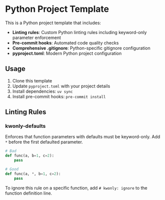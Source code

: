 # Python Project Template

This is a Python project template that includes:

- **Linting rules**: Custom Python linting rules including keyword-only parameter enforcement
- **Pre-commit hooks**: Automated code quality checks
- **Comprehensive .gitignore**: Python-specific gitignore configuration
- **pyproject.toml**: Modern Python project configuration

## Usage

1. Clone this template
2. Update `pyproject.toml` with your project details
3. Install dependencies: `uv sync`
4. Install pre-commit hooks: `pre-commit install`

## Linting Rules

### kwonly-defaults

Enforces that function parameters with defaults must be keyword-only. Add `*` before the first defaulted parameter.

```python
# Bad
def func(a, b=1, c=2):
    pass

# Good  
def func(a, *, b=1, c=2):
    pass
```

To ignore this rule on a specific function, add `# kwonly: ignore` to the function definition line.
